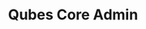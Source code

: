 ---
lang: es
layout: doc
permalink: /es/doc/qubes-core-admin/
redirect_to: https://dev.qubes-os.org/projects/core-admin/en/latest/
ref: 246
title: Qubes Core Admin
---